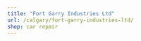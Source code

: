 ```yaml
---
title: "Fort Garry Industries Ltd"
url: /calgary/fort-garry-industries-ltd/
shop: car repair
---
```

